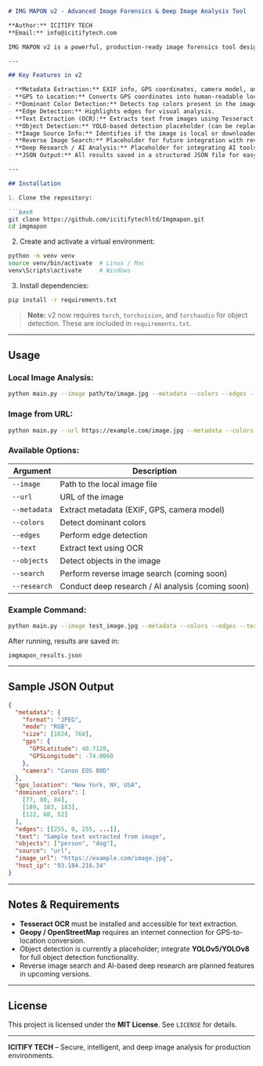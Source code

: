 ```markdown
# IMG MAPON v2 - Advanced Image Forensics & Deep Image Analysis Tool

**Author:** ICITIFY TECH  
**Email:** info@icitifytech.com  

IMG MAPON v2 is a powerful, production-ready image forensics tool designed for **deep image analysis**. It provides metadata extraction, GPS location lookup, object detection, OCR, color analysis, edge detection, and more. It supports both **local images** and **images from URLs** and now integrates host IP detection and enhanced data insights.

---

## Key Features in v2

- **Metadata Extraction:** EXIF info, GPS coordinates, camera model, and other image details.  
- **GPS to Location:** Converts GPS coordinates into human-readable locations using OpenStreetMap.  
- **Dominant Color Detection:** Detects top colors present in the image using KMeans clustering.  
- **Edge Detection:** Highlights edges for visual analysis.  
- **Text Extraction (OCR):** Extracts text from images using Tesseract.  
- **Object Detection:** YOLO-based detection placeholder (can be replaced with full YOLOv5/YOLOv8 models).  
- **Image Source Info:** Identifies if the image is local or downloaded, including host IP for URL images.  
- **Reverse Image Search:** Placeholder for future integration with reverse search engines.  
- **Deep Research / AI Analysis:** Placeholder for integrating AI tools like Google Gemini or ExaAI for deep image insights.  
- **JSON Output:** All results saved in a structured JSON file for easy parsing.  

---

## Installation

1. Clone the repository:

```bash
git clone https://github.com/icitifytechltd/Imgmapon.git
cd imgmapon
````

2. Create and activate a virtual environment:

```bash
python -m venv venv
source venv/bin/activate  # Linux / Mac
venv\Scripts\activate     # Windows
```

3. Install dependencies:

```bash
pip install -r requirements.txt
```

> **Note:** v2 now requires `torch`, `torchvision`, and `torchaudio` for object detection. These are included in `requirements.txt`.

---

## Usage

### Local Image Analysis:

```bash
python main.py --image path/to/image.jpg --metadata --colors --edges --text --objects
```

### Image from URL:

```bash
python main.py --url https://example.com/image.jpg --metadata --colors --edges
```

### Available Options:

| Argument     | Description                                       |
| ------------ | ------------------------------------------------- |
| `--image`    | Path to the local image file                      |
| `--url`      | URL of the image                                  |
| `--metadata` | Extract metadata (EXIF, GPS, camera model)        |
| `--colors`   | Detect dominant colors                            |
| `--edges`    | Perform edge detection                            |
| `--text`     | Extract text using OCR                            |
| `--objects`  | Detect objects in the image                       |
| `--search`   | Perform reverse image search (coming soon)        |
| `--research` | Conduct deep research / AI analysis (coming soon) |

### Example Command:

```bash
python main.py --image test_image.jpg --metadata --colors --edges --text --objects
```

After running, results are saved in:

```
imgmapon_results.json
```

---

## Sample JSON Output

```json
{
  "metadata": {
    "format": "JPEG",
    "mode": "RGB",
    "size": [1024, 768],
    "gps": {
      "GPSLatitude": 40.7128,
      "GPSLongitude": -74.0060
    },
    "camera": "Canon EOS 80D"
  },
  "gps_location": "New York, NY, USA",
  "dominant_colors": [
    [77, 80, 84],
    [189, 183, 183],
    [122, 60, 52]
  ],
  "edges": [[255, 0, 255, ...]],
  "text": "Sample text extracted from image",
  "objects": ["person", "dog"],
  "source": "url",
  "image_url": "https://example.com/image.jpg",
  "host_ip": "93.184.216.34"
}
```

---

## Notes & Requirements

* **Tesseract OCR** must be installed and accessible for text extraction.
* **Geopy / OpenStreetMap** requires an internet connection for GPS-to-location conversion.
* Object detection is currently a placeholder; integrate **YOLOv5/YOLOv8** for full object detection functionality.
* Reverse image search and AI-based deep research are planned features in upcoming versions.

---

## License

This project is licensed under the **MIT License**. See `LICENSE` for details.

---

**ICITIFY TECH** – Secure, intelligent, and deep image analysis for production environments.

```